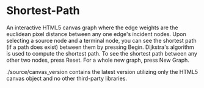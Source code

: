 # Shortest-Path

An interactive HTML5 canvas graph where the edge weights are the euclidean pixel distance between any one edge's incident nodes. Upon selecting a source node and a terminal node, you can see the shortest path (if a path does exist) between them by pressing Begin. Dijkstra's algorithm is used to compute the shortest path. To see the shortest path between any other two nodes, press Reset. For a whole new graph, press New Graph.

./source/canvas_version contains the latest version utilizing only the HTML5 canvas object and no other third-party libraries.
